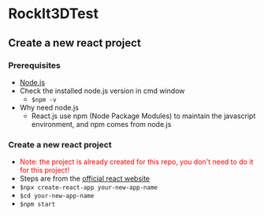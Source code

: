 # RockIt3DTest

## Create a new react project
### Prerequisites
- [Node.js](https://nodejs.org/en/)
- Check the installed node.js version in cmd window
    - `$npm -v`
- Why need node.js
    - React.js use npm (Node Package Modules) to maintain the javascript environment, and npm comes from node.js

### Create a new react project
- <span style="color:red">Note: the project is already created for this repo, you don't need to do it for this project!</span>
- Steps are from the [official react website](https://reactjs.org/docs/create-a-new-react-app.html#create-react-app)
- `$npx create-react-app your-new-app-name`
- `$cd your-new-app-name`
- `$npm start`

## 

